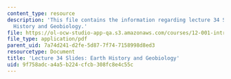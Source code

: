 ```yaml
---
content_type: resource
description: 'This file contains the information regarding lecture 34 Slides: Earth
  History and Geobiology.'
file: https://ol-ocw-studio-app-qa.s3.amazonaws.com/courses/12-001-introduction-to-geology-fall-2013/9f758adca4a5b224cfcb308fc8e4c55c_MIT12_001F13_Lec34Slides.pdf
file_type: application/pdf
parent_uid: 7a74d241-d2fe-5d87-7f74-7158998d8ed3
resourcetype: Document
title: 'Lecture 34 Slides: Earth History and Geobiology'
uid: 9f758adc-a4a5-b224-cfcb-308fc8e4c55c
---
```

